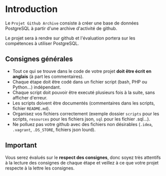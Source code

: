 # Introduction

Le `Projet Github Archive` consiste à créer une base de données PostgreSQL à partir d'une archive d'activité de github.

Le projet sera à rendre sur github et l'évaluation portera sur les compétences à utiliser PostgreSQL.

## Consignes générales

* Tout ce qui se trouve dans le code de votre projet **doit être écrit en anglais** (à part les commentaires).
* Chaque étape doit être codé dans un fichier script (bash, PHP ou Python…) indépendant.
* Chaque script doit pouvoir être executé plusieurs fois à la suite, sans afficher d'erreur.
* Les scripts doivent être documentés (commentaires dans les scripts, fichier `README.md`).
* Organisez vos fichiers correctement (exemple dossier `scripts` pour les scripts, `resources` pour les fichiers json, `sql` pour les fichier .sql…).
* Ne polluez pas votre github avec des fichiers non désirables (`.idea`, `.vagrant`, `.DS_STORE`, fichiers json lourd).

## Important

Vous serez évalués sur le **respect des consignes**, donc soyez très attentifs à la lecture des consignes de chaque étape et veillez à ce que votre projet respecte à la lettre les consignes.